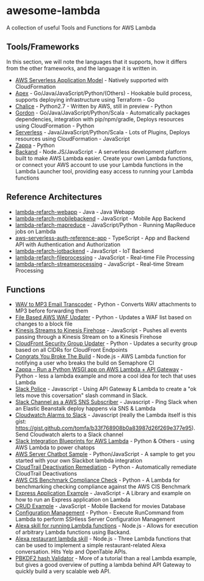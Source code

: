 # awesome-lambda
A collection of useful Tools and Functions for AWS Lambda


## Tools/Frameworks

In this section, we will note the languages that it supports, how it differs from the other frameworks, and the language it is written in.

- [AWS Serverless Application Model](http://docs.aws.amazon.com/lambda/latest/dg/deploying-lambda-apps.html#serverless_app) - Natively supported with CloudFormation
- [Apex](http://apex.run/) - Go/Java/JavaScript/Python/(Others) - Hookable build process, supports deploying infrastructure using Terraform - Go
- [Chalice](https://github.com/awslabs/chalice) - Python2.7 - Written by AWS, still in preview - Python
- [Gordon](https://github.com/jorgebastida/gordon) - Go/Java/JavaScript/Python/Scala - Automatically packages dependencies, integration with pip/npm/gradle, Deploys resources using CloudFormation - Python
- [Serverless](https://github.com/serverless/serverless) - Java/JavaScript/Python/Scala - Lots of Plugins, Deploys resources using CloudFormation - JavaScript
- [Zappa](https://github.com/Miserlou/Zappa) - Python
- [Backand](https://www.backand.com) - Node.JS/JavaScript - A serverless development platform built to make AWS Lambda easier. Create your own Lambda functions, or connect your AWS account to use your Lambda functions in the Lambda Launcher tool, providing easy access to running your Lambda functions


## Reference Architectures

- [lambda-refarch-webapp](https://github.com/awslabs/lambda-refarch-webapp/tree/master/lambda-functions) - Java - Java Webapp
- [lambda-refarch-mobilebackend](https://github.com/awslabs/lambda-refarch-mobilebackend) - JavaScript - Mobile App Backend
- [lambda-refarch-mapreduce](https://github.com/awslabs/lambda-refarch-mapreduce) - JavaScript/Python - Running MapReduce jobs on Lambda
- [aws-serverless-auth-reference-app](https://github.com/awslabs/aws-serverless-auth-reference-app) - TypeScript - App and Backend API with Authentication and Authorization
- [lambda-refarch-iotbackend](https://github.com/awslabs/lambda-refarch-iotbackend) - JavaScript - IoT Backend
- [lambda-refarch-fileprocessing](https://github.com/awslabs/lambda-refarch-fileprocessing) - JavaScript - Real-time File Processing
- [lambda-refarch-streamprocessing](https://github.com/awslabs/lambda-refarch-streamprocessing) - JavaScript - Real-time Stream Processing


## Functions

- [WAV to MP3 Email Transcoder](https://github.com/jrstarke/email-audio-convert) - Python - Converts WAV attachments to MP3 before forwarding them
- [File Based AWS WAF Updater](https://github.com/SilkStart/lambda-functions/tree/master/waf-file-based-ip-set) - Python - Updates a WAF list based on changes to a block file
- [Kinesis Streams to Kinesis Firehose](https://github.com/awslabs/lambda-streams-to-firehose) - JavaScript - Pushes all events passing through a Kinesis Stream on to a Kinesis Firehose
- [CloudFront Security Group Updater](https://github.com/SilkStart/aws-cloudfront-samples/tree/master/update_security_groups_lambda) - Python - Updates a security group based on all CIDRs for CloudFront Endpoints
- [Congrats You Broke The Build](https://github.com/nikolalsvk/congrats-you-broke-the-build) - Node.js - AWS Lambda function for notifying a user who breaks the build on Semaphore CI
- [Zappa - Run a Python WSGI app on AWS Lambda + API Gateway](https://github.com/Miserlou/Zappa) - Python - less a lambda example and more a cool idea for tech that uses Lambda
- [Slack Police](https://medium.com/@farski/learn-aws-api-gateway-with-the-slack-police-ca8d636e9fc0#.8txdk7mph) - Javascript - Using API Gateway & Lambda to create a "ok lets move this coversation" slash command in Slack.
- [Slack Channel as a AWS SNS Subscriber](https://medium.com/cohealo-engineering/how-set-up-a-slack-channel-to-be-an-aws-sns-subscriber-63b4d57ad3ea#.8wdbdzllh) - Javascript - Ping Slack when an Elastic Beanstalk deploy happens via SNS & Lambda
- [Cloudwatch Alarms to Slack](http://notes.webutvikling.org/send-aws-cloudwatch-alarms-to-slack/) - Javascript (really the Lambda itself is this gist: https://gist.github.com/tomfa/b33f768908b0a83987d26f269e377e95).  Send Cloudwatch alerts to a Slack channel
- [Slack Integration Blueprints for AWS Lambda](https://aws.amazon.com/blogs/aws/new-slack-integration-blueprints-for-aws-lambda/) - Python & Others - using AWS Lambda to power chatops
- [AWS Server Chatbot Sample](https://github.com/awslabs/aws-serverless-chatbot-sample) - Python/JavaScript - A sample to get you started with your own Slackbot lambda integration
- [CloudTrail Deactivation Remediation](https://github.com/awslabs/aws-security-automation/tree/master/CloudTrailRemediation) - Python - Automatically remediate CloudTrail Deactivations
- [AWS CIS Benchmark Compliance Check](https://github.com/awslabs/aws-security-benchmark) - Python - A Lambda for benchmarking checking compliance against the AWS CIS Benchmark
- [Express Application Example](https://github.com/awslabs/aws-serverless-express) - JavaScript - A Library and example on how to run an Express application on Lambda
- [CRUD Example](https://github.com/awslabs/aws-serverless-crud-sample) - JavaScript - Mobile Backend for movies Database
- [Configuration Management](https://github.com/awslabs/lambda-runcommand-configuration-management) - Python - Execute RunCommand from Lambda to perform SSHless Server Configuration Management
- [Alexa skill for running Lambda functions](https://github.com/backand/alexa_function_runner_skill) - Node.js - Allows for execution of arbitrary Lambda functions using Backand.
- [Alexa restaurant lambda skill](https://github.com/backand/alexa_lambda_skill_demo) - Node.js - Three Lambda functions that can be used to implement a simple restaurant-related Alexa conversation. Hits Yelp and OpenTable APIs.
- [PBKDF2 hash Validator](http://dchua.com/2016/03/22/writing-a-serverless-python-microservice-with-aws-lambda-and-aws-api-gateway/) - More of a tutorial than a real Lambda example, but gives a good overview of putting a lambda behind API Gateway to quickly build a very scalable web API.
